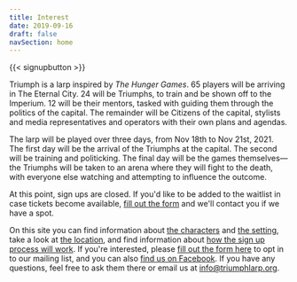 ```yaml
---
title: Interest
date: 2019-09-16
draft: false
navSection: home
---
```


{{< signupbutton >}}

Triumph is a larp inspired by *The Hunger Games*. 65 players will be arriving
in The Eternal City. 24 will be Triumphs, to train and be shown off to the
Imperium. 12 will be their mentors, tasked with guiding them through the
politics of the capital. The remainder will be Citizens of the capital,
stylists and media representatives and operators with their own plans and
agendas.

The larp will be played over three days, from Nov 18th to Nov 21st, 2021. The
first day will be the arrival of the Triumphs at the capital. The second will
be training and politicking. The final day will be the games themselves—the
Triumphs will be taken to an arena where they will fight to the death, with
everyone else watching and attempting to influence the outcome.

At this point, sign ups are closed. If you'd like to be added to the waitlist
in case tickets become available, [fill out the
form](https://forms.gle/Z2ckuPRVDH1tQJ8G6) and we'll contact you if we have a
spot.

On this site you can find
information about [the characters](/play/characters) and [the
setting](/setting/world), take a look at [the location](/practical/location),
and find information about [how the sign up process will
work](/practical/signup). If you're interested, please [fill out the form
here](https://forms.gle/GiabWeVQcU5wJjqq9)  to opt in to our mailing list, and
you can also [find us on Facebook](https://www.facebook.com/triumphlarp). If
you have any questions, feel free to ask them there or email us at
[info@triumphlarp.org](mailto:info@triumphlarp.org).
